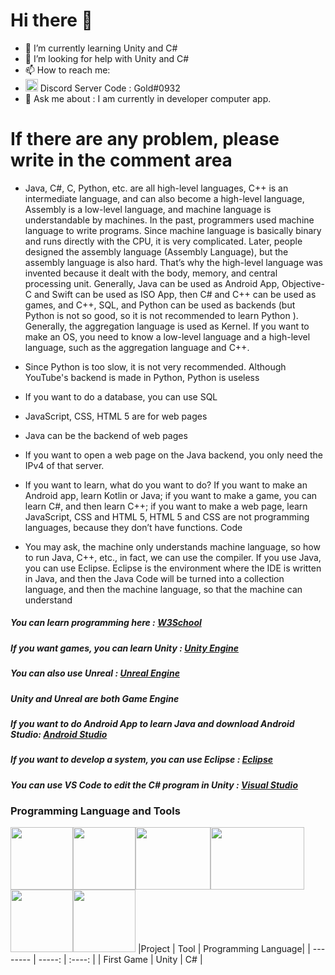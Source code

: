 # Hi there 👋

- 🌱 I’m currently learning Unity and C#
- 🤔 I’m looking for help with Unity and C# 
- 📫 How to reach me:
- <img src = https://raw.githubusercontent.com/SamuelCodez/SamuelCodez/main/discord.ico width="20" height="20"> Discord Server Code : Gold#0932
- 💬 Ask me about : I am currently in developer computer app.
# If there are any problem, please write in the comment area

- Java, C#, C, Python, etc. are all high-level languages, C++ is an intermediate language, and can also become a high-level language, Assembly is a low-level language, and machine language is understandable by machines. In the past, programmers used machine language to write programs. Since machine language is basically binary and runs directly with the CPU, it is very complicated. Later, people designed the assembly language (Assembly Language), but the assembly language is also hard. That’s why the high-level language was invented because it dealt with the body, memory, and central processing unit. Generally, Java can be used as Android App, Objective-C and Swift can be used as ISO App, then C# and C++ can be used as games, and C++, SQL, and Python can be used as backends (but Python is not so good, so it is not recommended to learn Python ). Generally, the aggregation language is used as Kernel. If you want to make an OS, you need to know a low-level language and a high-level language, such as the aggregation language and C++.

- Since Python is too slow, it is not very recommended. Although YouTube's backend is made in Python, Python is useless

- If you want to do a database, you can use SQL
- JavaScript, CSS, HTML 5 are for web pages
- Java can be the backend of web pages

- If you want to open a web page on the Java backend, you only need the IPv4 of that server.

- If you want to learn, what do you want to do? If you want to make an Android app, learn Kotlin or Java; if you want to make a game, you can learn C#, and then learn C++; if you want to make a web page, learn JavaScript, CSS and HTML 5, HTML 5 and CSS are not programming languages, because they don’t have functions. Code

- You may ask, the machine only understands machine language, so how to run Java, C++, etc., in fact, we can use the compiler. If you use Java, you can use Eclipse. Eclipse is the environment where the IDE is written in Java, and then the Java Code will be turned into a collection language, and then the machine language, so that the machine can understand

##### You can learn programming here : [W3School](https://www.w3schools.com/)
##### If you want games, you can learn Unity : [Unity Engine](https://unity.com/)
##### You can also use Unreal : [Unreal Engine](https://www.unrealengine.com/en-US/)
##### Unity and Unreal are both Game Engine
##### If you want to do Android App to learn Java and download Android Studio: [Android Studio](https://developer.android.com/studio)
##### If you want to develop a system, you can use Eclipse : [Eclipse](https://www.eclipse.org/)
##### You can use VS Code to edit the C# program in Unity : [Visual Studio](https://code.visualstudio.com/)

### Programming Language and Tools
<img src = "https://upload.wikimedia.org/wikipedia/en/3/30/Java_programming_language_logo.svg" width="100" height="100"><img src = "https://miro.medium.com/max/300/1*A_Hg7NPIoARg0RmdsVapqg.png" width="100" height="100"><img src = "https://i.ytimg.com/vi/lCVdROzH05U/hqdefault.jpg" width="120" height="100"><img src = "https://cdn.vox-cdn.com/thumbor/mbbw4EGgw611_LVWUtF3VhKD9_Q=/0x0:1200x630/1200x800/filters:focal(504x219:696x411)/cdn.vox-cdn.com/uploads/chorus_image/image/67287973/Unity_1200X630.0.png" width="150" height="100"><img src = "https://cdn.freebiesupply.com/logos/large/2x/visual-studio-code-logo-png-transparent.png" width="100" height="100"><img src = "https://iconarchive.com/download/i98223/dakirby309/simply-styled/Blender.ico" width="100" height="100">
|Project      | Tool   |  Programming Language|
| --------   | -----:  | :----:  |
| First Game    | Unity |   C#   |

